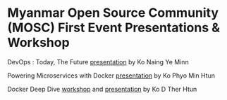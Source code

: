# Myanmar Open Source Community (MOSC) First Event Presentations & Workshop

DevOps : Today, The Future [presentation]() by Ko Naing Ye Minn

Powering Microservices with Docker [presentation]() by Ko Phyo Min Htun

Docker Deep Dive [workshop]() and [presentation]() by Ko D Ther Htun
